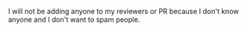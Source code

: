 I will not be adding anyone to my reviewers or PR because I don't know anyone and I don't want to spam people.
